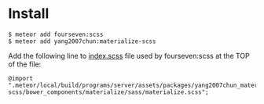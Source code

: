 # Install
```
$ meteor add fourseven:scss
$ meteor add yang2007chun:materialize-scss
```
Add the following line to [index.scss](https://github.com/fourseven/meteor-scss#controlling-load-order-since-200-beta_3) file used by fourseven:scss at the TOP of the file:
```
@import ".meteor/local/build/programs/server/assets/packages/yang2007chun_materialize-scss/bower_components/materialize/sass/materialize.scss";
```
